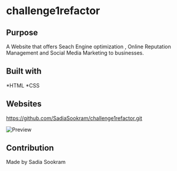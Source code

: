 # challenge1refactor

## Purpose
A Website that offers Seach Engine optimization , Online Reputation Management 
and Social Media Marketing to businesses.

## Built with
*HTML
*CSS

## Websites
https://github.com/SadiaSookram/challenge1refactor.git


![Preview](.assets/images/screenshot.png)

## Contribution 
Made by Sadia Sookram

